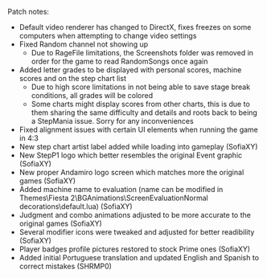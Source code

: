 Patch notes:

- Default video renderer has changed to DirectX, fixes freezes on some computers when attempting to change video settings
- Fixed Random channel not showing up
    - Due to RageFile limitations, the Screenshots folder was removed in order for the game to read RandomSongs once again
- Added letter grades to be displayed with personal scores, machine scores and on the step chart list
    - Due to high score limitations in not being able to save stage break conditions, all grades will be colored
    - Some charts might display scores from other charts, this is due to them sharing the same difficulty and details and roots back to being a StepMania issue. Sorry for any inconveniences
- Fixed alignment issues with certain UI elements when running the game in 4:3
- New step chart artist label added while loading into gameplay (SofiaXY)
- New StepP1 logo which better resembles the original Event graphic (SofiaXY)
- New proper Andamiro logo screen which matches more the original games (SofiaXY)
- Added machine name to evaluation (name can be modified in Themes\Fiesta 2\BGAnimations\ScreenEvaluationNormal decorations\default.lua) (SofiaXY)
- Judgment and combo animations adjusted to be more accurate to the original games (SofiaXY)
- Several modifier icons were tweaked and adjusted for better readibility (SofiaXY)
- Player badges profile pictures restored to stock Prime ones (SofiaXY)
- Added initial Portuguese translation and updated English and Spanish to correct mistakes (SHRMP0)